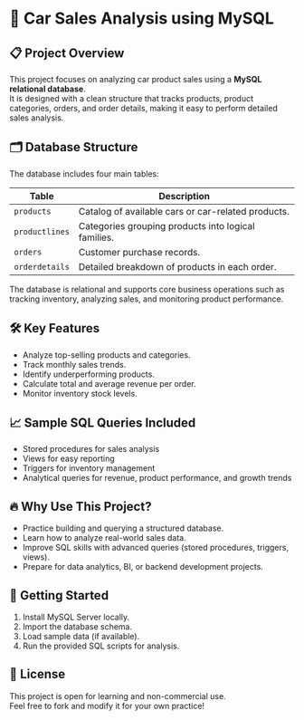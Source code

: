 # 🚗 Car Sales Analysis using MySQL

## 📋 Project Overview

This project focuses on analyzing car product sales using a **MySQL relational database**.  
It is designed with a clean structure that tracks products, product categories, orders, and order details, making it easy to perform detailed sales analysis.

## 🗂️ Database Structure

The database includes four main tables:

| Table | Description |
|------|-------------|
| `products` | Catalog of available cars or car-related products. |
| `productlines` | Categories grouping products into logical families. |
| `orders` | Customer purchase records. |
| `orderdetails` | Detailed breakdown of products in each order. |

The database is relational and supports core business operations such as tracking inventory, analyzing sales, and monitoring product performance.

## 🛠️ Key Features

- Analyze top-selling products and categories.
- Track monthly sales trends.
- Identify underperforming products.
- Calculate total and average revenue per order.
- Monitor inventory stock levels.

## 📈 Sample SQL Queries Included

- Stored procedures for sales analysis
- Views for easy reporting
- Triggers for inventory management
- Analytical queries for revenue, product performance, and growth trends

## 🔥 Why Use This Project?

- Practice building and querying a structured database.
- Learn how to analyze real-world sales data.
- Improve SQL skills with advanced queries (stored procedures, triggers, views).
- Prepare for data analytics, BI, or backend development projects.

## 🚀 Getting Started

1. Install MySQL Server locally.
2. Import the database schema.
3. Load sample data (if available).
4. Run the provided SQL scripts for analysis.

## 📄 License

This project is open for learning and non-commercial use.  
Feel free to fork and modify it for your own practice!